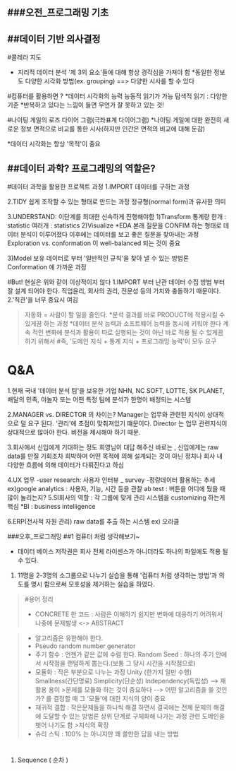 ###오전_프로그래밍 기초
--------------------------------
##데이터 기반 의사결정
--------------------------------
#콜레라 지도
* 지리적 데이터 분석 
  '제 3의 요소'들에 대해 항상 경각심을 가져야 함
*동일한 정보도 다양한 시각화 방법(ex. grouping) ==> 다양한 시사를 할 수 있다

#컴퓨터를 활용하면 ?
  *데이터 시각화의 능력
   능동적 읽기가 가능 
   탐색적 읽기 : 다양한 기준 
   *반복하고 있다는 느낌이 들면 무언가 잘 못하고 있는 것!

#나이팅 게일의 로즈 다이어 그램(극좌표계 다이어그램)
  *나이팅 게일에 대한 완전히 새로운 정보
    면적으로 비교를 통한 시사(하지만 인간은 면적의 비교에 대해 둔감)
  
  *데이터 시각화는 항상 '목적'이 중요

##데이터 과학? 프로그래밍의 역할은?
---------------------------------
#데이터 과학을 활용한 프로젝트 과정
  1.IMPORT 
  데이터를 구하는 과정
 
  2.TIDY 
  쉽게 조작할 수 있는 형태로 만드는 과정 
  정규형(normal form)과 유사한 의미
 
  3.UNDERSTAND: 이단계를 최대한 신속하게 진행해야함
  1)Transform 
  통계량 한개  : statistic
        여러개 : statistics
  2)Visualize 
  *EDA
    본래 질문을 CONFIM 하는 형태로 데이터 분석이 이루어졌다
    이후에는 데이터를 보고 좋은 질문을 찾아내는 과정
    Exploration vs. conformation 이 well-balanced 되는 것이 중요
  
  3)Model
    보유 데이터로 부터 '일반적인 규칙'을 찾아 낼 수 있는 방법론
    Conformation 에 가까운 과정
   
  #But! 현실은 위와 같이 이상적이지 않다
  1.IMPORT 부터 난관
    데이터 수집 방법 부터 잘 설계 되어야 한다. 
    직업윤리, 회사의 권리, 전문성 등의 가치와 충돌하기 때문이다.
  2.'직관'을 너무 중요시 여김
  
  >자동화 = 사람이 할 일을 줄인다. 
  >   *분석 결과를 바로 PRODUCT에 적용시킬 수 있게끔 하는 과정 
  >   *데이터 분석 능력과 소프트웨어 능력을 동시에 키워야 한다
  >     계속 적인 변화에 분석과 활용이 따로 실행되는 것이 아닌 바로 적용 될 수 있게끔 하기 위해서
  >     #즉, '도메인 지식 + 통계 지식 + 프로그래밍 능력'이 모두 요구
  
  
  # Q&A
  1.현재 국내 '데이터 분석 팀'을 보유한 기업
    NHN, NC SOFT, LOTTE, SK PLANET, 배달의 민족, 야놀자 
    또는 어떤 특정 팀에 분석가 한명이 배정되는 시스템
  
  2.MANAGER vs. DIRECTOR 의 차이는?
    Manager는 업무와 관련된 지식이 상대적으로 덜 요구 된다. '관리'에 초점이 맞춰져있기 떄문이다.
    Director 는 업무 관련지식이 상대적으로 많아야 한다. 비전을 제시해야 하기 때문.
  
  3.회사에서 신입에게 기대하는 정도
    희영님이 대답 해주신 바로는 , 신입에게는 raw data를 만질 기회조차 희박하며 어떤 목적에 의해 설계되는 것이 아닌
    정치나 회사 내 다양한 흐름에 의해 데이터가 다뤄진다고 하심
    
  4.UX 업무 -user research: 사용자 인터뷰 _ survey
	     -정량데이터 활용하는 추세 
		    ex)google analytics :  사용자, 기능, 시간 등을 관찰 
		       ab test : 버튼을 어디에 뒀을 때 많이 눌리는지?
  5.SI회사의 역할 :
    각 그룹에 맞게 관리 시스템을 customizing 하는게 핵심
    *BI : business intelligence
  
  6.ERP(전사적 자원 관리) raw data를 추출 하는 시스템
      ex) 오라클
      
  ###오후_프로그래밍 
  ##1 컴퓨터 처럼 생각해보기~
  
  * 데이터 베이스 저작권은 회사 전체 라이센스가 아니더라도 하나의 파일에도 적용 될 수 있다.
  
  1. 11명을 2-3명의 소그룹으로 나누기 실습을 통해 '컴퓨터 처럼 생각하는 방법'과 의도를 명시 함으로써 모호성을 제거하는 실습을 하였다.
  
 > #용어 정리
 > * CONCRETE 한 코드 : 사람은 이해하기 쉽지만 변화에 대응하기 어려워서 나중에 문제발생 
  	<-> ABSTRACT

 > * 알고리즘은 유한해야 한다. 
 > * Pseudo random number generator
 > * 주기 함수 : 언젠가 같은 값에 수렴 한다. 
 	Random Seed : 하나의 주기 안에서 시작점을 랜덤하게 뽑는다.(보통 그 당시 시간을 시작점으로)
 > * 모듈화 : 작은 부분으로 나누는 과정
 	Unity (한가지 일만 수행)
        Smallness(간단명료)
        Simplicity(단순성)
        Independency(독립성) 
	--> 재활용 용이
 	>문제를 모듈화 하는 것이 중요하다 --> 어떤 알고리즘을 쓸 것인가? 를 결정할 때 그 '모듈'에 대한 지식의 양이 중요
 > * 재귀적 결합 : 작은문제들을 하나씩 해결 하면서 결국에는 전체 문제의 해결에 도달할 수 있는 방법론 
 		  상위 단계로 구체화해 나가는 과정
		  관련 도메인을 벗어 나기도 함 >지식의 확장
 > * 슈리 스틱 : 100% 는 아니지만 꽤 쓸만한 답을 내는 방법
 
 #
 1. Sequence ( 순차 ) 
 	
 		
 	

